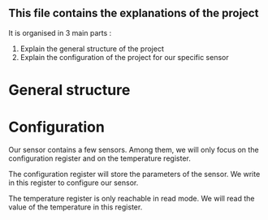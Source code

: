 ## This file contains the explanations of the project

It is organised in 3 main parts :
1. Explain the general structure of the project
2. Explain the configuration of the project for our specific sensor


# General structure

# Configuration 

Our sensor contains a few sensors. Among them, we will only focus on the configuration register and on the temperature register. 

The configuration register will store the parameters of the sensor. We write in this register to configure our sensor. 

The temperature register is only reachable in read mode. We will read the value of the temperature in this register. 
